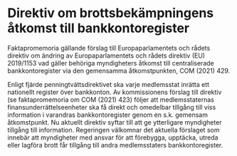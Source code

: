 # Direktiv om brottsbekämpningens åtkomst till bankkontoregister

Faktapromemoria gällande förslag till Europaparlamentets och rådets direktiv om ändring av Europaparlamentets och rådets direktiv (EU) 2019/1153 vad gäller behöriga myndigheters åtkomst till centraliserade bankkontoregister via den gemensamma åtkomstpunkten, COM (2021\) 429\.

Enligt fjärde penningtvättsdirektivet ska varje medlemsstat inrätta ett nationellt register över bankkonton. Av kommissionens förslag till direktiv (se faktapromemoria om COM (2021\) 423\) följer att medlemsstaternas finansunderrättelseenheter ska få direkt och omedelbar tillgång till viss information i varandras bankkontoregister genom en s.k. gemensam åtkomstpunkt. Nu aktuellt direktiv syftar till att ge ytterligare myndigheter tillgång till information. Regeringen välkomnar det aktuella förslaget som innebär att myndigheter med ansvar för att förebygga, upptäcka, utreda eller lagföra brott får tillgång till andra medlemsstaters bankkontoregister.
